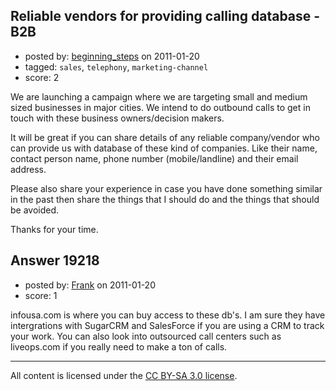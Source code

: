## Reliable vendors for providing calling database - B2B

- posted by: [beginning_steps](https://stackexchange.com/users/-1/6373-beginning-steps) on 2011-01-20
- tagged: `sales`, `telephony`, `marketing-channel`
- score: 2

We are launching a campaign where we are targeting small and medium sized businesses in major cities. We intend to do outbound calls to get in touch with these business owners/decision makers.

It will be great if you can share details of any reliable company/vendor who can provide us with database of these kind of companies. Like their name, contact person name, phone number (mobile/landline) and their email address.

Please also share your experience in case you have done something similar in the past then share the things that I should do and the things that should be avoided.

Thanks for your time.




## Answer 19218

- posted by: [Frank](https://stackexchange.com/users/-1/4858-frank) on 2011-01-20
- score: 1

infousa.com is where you can buy access to these db's.  I am sure they have intergrations with SugarCRM and SalesForce if you are using a CRM to track your work.  You can also look into outsourced call centers such as liveops.com if you really need to make a ton of calls. 



---

All content is licensed under the [CC BY-SA 3.0 license](https://creativecommons.org/licenses/by-sa/3.0/).
